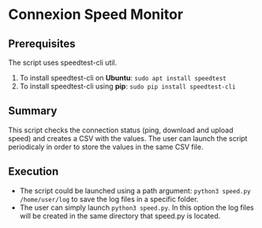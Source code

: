 # Connexion Speed Monitor

## Prerequisites
The script uses speedtest-cli util.
1. To install speedtest-cli on **Ubuntu**:
    ```sudo apt install speedtest```
2. To install speedtest-cli using **pip**:
    ```sudo pip install speedtest-cli```

## Summary
This script checks the connection status (ping, download and upload speed) and creates a CSV with the values. The user can launch the script periodicaly in order to store the values in the same CSV file.

## Execution
- The script could be launched using a path argument: ```python3 speed.py /home/user/log``` to save the log files in a specific folder.
- The user can simply launch ```python3 speed.py```. In this option the log files will be created in the same directory that speed.py is located.